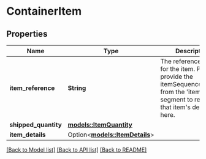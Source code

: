 # ContainerItem

## Properties

Name | Type | Description | Notes
------------ | ------------- | ------------- | -------------
**item_reference** | **String** | The reference number for the item. Please provide the itemSequenceNumber from the 'items' segment to refer to that item's details here. | 
**shipped_quantity** | [**models::ItemQuantity**](ItemQuantity.md) |  | 
**item_details** | Option<[**models::ItemDetails**](ItemDetails.md)> |  | [optional]

[[Back to Model list]](../README.md#documentation-for-models) [[Back to API list]](../README.md#documentation-for-api-endpoints) [[Back to README]](../README.md)


